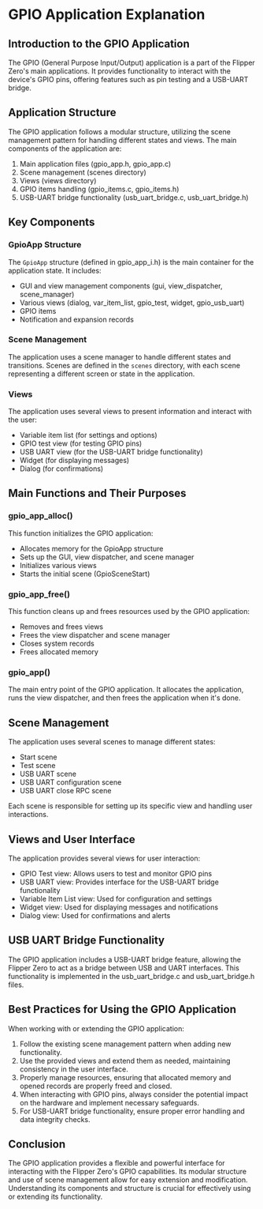 # GPIO Application Explanation

## Introduction to the GPIO Application

The GPIO (General Purpose Input/Output) application is a part of the Flipper Zero's main applications. It provides functionality to interact with the device's GPIO pins, offering features such as pin testing and a USB-UART bridge.

## Application Structure

The GPIO application follows a modular structure, utilizing the scene management pattern for handling different states and views. The main components of the application are:

1. Main application files (gpio_app.h, gpio_app.c)
2. Scene management (scenes directory)
3. Views (views directory)
4. GPIO items handling (gpio_items.c, gpio_items.h)
5. USB-UART bridge functionality (usb_uart_bridge.c, usb_uart_bridge.h)

## Key Components

### GpioApp Structure

The `GpioApp` structure (defined in gpio_app_i.h) is the main container for the application state. It includes:

- GUI and view management components (gui, view_dispatcher, scene_manager)
- Various views (dialog, var_item_list, gpio_test, widget, gpio_usb_uart)
- GPIO items
- Notification and expansion records

### Scene Management

The application uses a scene manager to handle different states and transitions. Scenes are defined in the `scenes` directory, with each scene representing a different screen or state in the application.

### Views

The application uses several views to present information and interact with the user:

- Variable item list (for settings and options)
- GPIO test view (for testing GPIO pins)
- USB UART view (for the USB-UART bridge functionality)
- Widget (for displaying messages)
- Dialog (for confirmations)

## Main Functions and Their Purposes

### gpio_app_alloc()

This function initializes the GPIO application:
- Allocates memory for the GpioApp structure
- Sets up the GUI, view dispatcher, and scene manager
- Initializes various views
- Starts the initial scene (GpioSceneStart)

### gpio_app_free()

This function cleans up and frees resources used by the GPIO application:
- Removes and frees views
- Frees the view dispatcher and scene manager
- Closes system records
- Frees allocated memory

### gpio_app()

The main entry point of the GPIO application. It allocates the application, runs the view dispatcher, and then frees the application when it's done.

## Scene Management

The application uses several scenes to manage different states:

- Start scene
- Test scene
- USB UART scene
- USB UART configuration scene
- USB UART close RPC scene

Each scene is responsible for setting up its specific view and handling user interactions.

## Views and User Interface

The application provides several views for user interaction:

- GPIO Test view: Allows users to test and monitor GPIO pins
- USB UART view: Provides interface for the USB-UART bridge functionality
- Variable Item List view: Used for configuration and settings
- Widget view: Used for displaying messages and notifications
- Dialog view: Used for confirmations and alerts

## USB UART Bridge Functionality

The GPIO application includes a USB-UART bridge feature, allowing the Flipper Zero to act as a bridge between USB and UART interfaces. This functionality is implemented in the usb_uart_bridge.c and usb_uart_bridge.h files.

## Best Practices for Using the GPIO Application

When working with or extending the GPIO application:

1. Follow the existing scene management pattern when adding new functionality.
2. Use the provided views and extend them as needed, maintaining consistency in the user interface.
3. Properly manage resources, ensuring that allocated memory and opened records are properly freed and closed.
4. When interacting with GPIO pins, always consider the potential impact on the hardware and implement necessary safeguards.
5. For USB-UART bridge functionality, ensure proper error handling and data integrity checks.

## Conclusion

The GPIO application provides a flexible and powerful interface for interacting with the Flipper Zero's GPIO capabilities. Its modular structure and use of scene management allow for easy extension and modification. Understanding its components and structure is crucial for effectively using or extending its functionality.